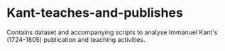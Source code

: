 # Kant-teaches-and-publishes
Contains dataset and accompanying scripts to analyse Immanuel Kant's (1724-1805) publication and teaching activities.
